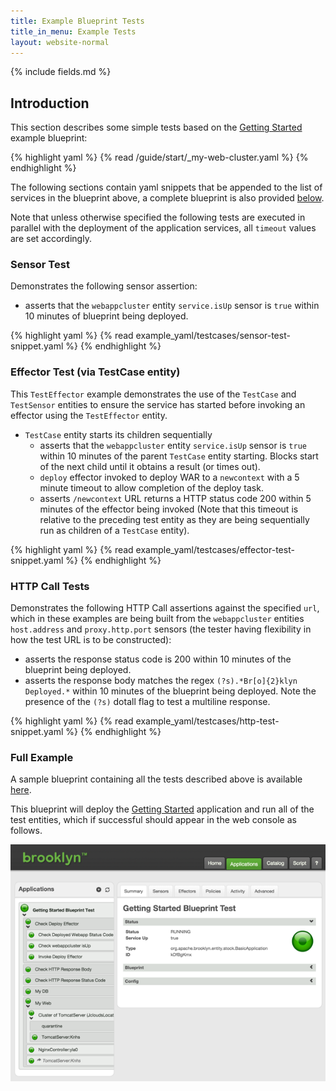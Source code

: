 ```yaml
---
title: Example Blueprint Tests
title_in_menu: Example Tests
layout: website-normal
---
```


{% include fields.md %}

## Introduction
This section describes some simple tests based on the [Getting Started](/guide/start/blueprints#launching-from-a-blueprint) example blueprint:

{% highlight yaml %}
{% read /guide/start/_my-web-cluster.yaml %}
{% endhighlight %}

The following sections contain yaml snippets that be appended to the list of services in the blueprint above, a complete blueprint is also provided [below](#full-example).

Note that unless otherwise specified the following tests are executed in parallel with the deployment of the application services, all `timeout` values are set accordingly.

### Sensor Test

Demonstrates the following sensor assertion:

- asserts that the `webappcluster` entity `service.isUp` sensor is `true` within 10 minutes of blueprint being deployed.

{% highlight yaml %}
{% read example_yaml/testcases/sensor-test-snippet.yaml %}
{% endhighlight %}

### Effector Test (via TestCase entity)

This `TestEffector` example demonstrates the use of the `TestCase` and `TestSensor` entities to ensure the service has started before invoking an effector using the `TestEffector` entity.

- `TestCase` entity starts its children sequentially
  - asserts that the `webappcluster` entity `service.isUp` sensor is `true` within 10 minutes of the parent `TestCase` entity starting. Blocks start of the next child until it obtains a result (or times out).
  - `deploy` effector invoked to deploy WAR to a `newcontext` with a 5 minute timeout to allow completion of the deploy task.
  - asserts `/newcontext` URL returns a HTTP status code 200 within 5 minutes of the effector being invoked (Note that this timeout is relative to the preceding test entity as they are being sequentially run as children of a `TestCase` entity).

{% highlight yaml %}
{% read example_yaml/testcases/effector-test-snippet.yaml %}
{% endhighlight %}

### HTTP Call Tests
Demonstrates the following HTTP Call assertions against the specified `url`, which in these examples are being built from the `webappcluster` entities `host.address` and `proxy.http.port` sensors (the tester having flexibility in how the test URL is to be constructed):

- asserts the response status code is 200 within 10 minutes of the blueprint being deployed.
- asserts the response body matches the regex `(?s).*Br[o]{2}klyn Deployed.*` within 10 minutes of the blueprint being deployed. Note the presence of the `(?s)` dotall flag to test a multiline response.

{% highlight yaml %}
{% read example_yaml/testcases/http-test-snippet.yaml %}
{% endhighlight %}

### Full Example
A sample blueprint containing all the tests described above is available [here](./example_yaml/testcases/getting-started-test-example.yaml).

This blueprint will deploy the [Getting Started](/guide/start/blueprints.html#launching-from-a-blueprint) application and run all of the test entities, which if successful should appear in the web console as follows.

[![Successful Getting Started App deployment and Test execution.](images/getting-started-blueprint-test.png)](images/getting-started-blueprint-test-large.png)
